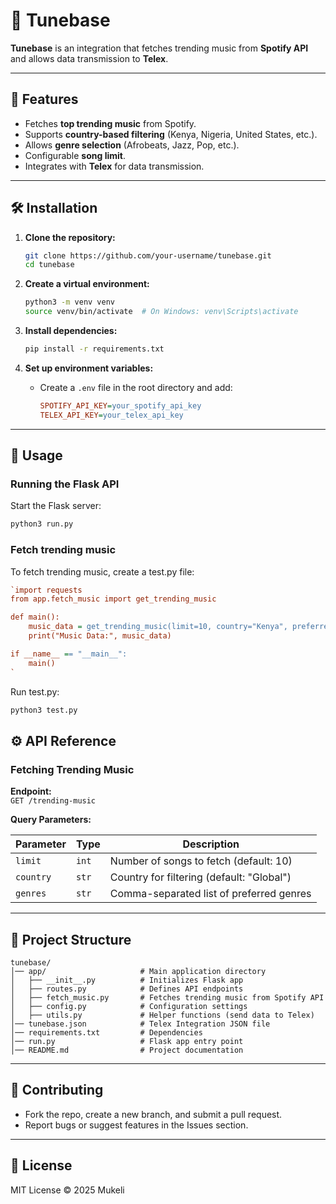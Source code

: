 # 🎵 Tunebase

**Tunebase** is an integration that fetches trending music from **Spotify API** and allows data transmission to **Telex**.

---

## 🚀 Features
- Fetches **top trending music** from Spotify.
- Supports **country-based filtering** (Kenya, Nigeria, United States, etc.).
- Allows **genre selection** (Afrobeats, Jazz, Pop, etc.).
- Configurable **song limit**.
- Integrates with **Telex** for data transmission.

---

## 🛠 Installation

1. **Clone the repository:**
   ```bash
   git clone https://github.com/your-username/tunebase.git
   cd tunebase
   ```

2. **Create a virtual environment:**
   ```bash
   python3 -m venv venv
   source venv/bin/activate  # On Windows: venv\Scripts\activate
   ```

3. **Install dependencies:**
   ```bash
   pip install -r requirements.txt
   ```

4. **Set up environment variables:**
   - Create a `.env` file in the root directory and add:
     ```ini
     SPOTIFY_API_KEY=your_spotify_api_key
     TELEX_API_KEY=your_telex_api_key
     ```

---

## 🎵 Usage

### Running the Flask API

Start the Flask server:
```bash
python3 run.py
```

### Fetch trending music

To fetch trending music, create a test.py file:
```ini
`import requests
from app.fetch_music import get_trending_music

def main():
    music_data = get_trending_music(limit=10, country="Kenya", preferred_genres=["jazz"])
    print("Music Data:", music_data)

if __name__ == "__main__":
    main()
`
```

Run test.py:
```bash
python3 test.py
```


## ⚙️ API Reference

### Fetching Trending Music

**Endpoint:**  
`GET /trending-music`

**Query Parameters:**

| Parameter   | Type   | Description |
|------------|--------|-------------|
| `limit`    | `int`  | Number of songs to fetch (default: 10) |
| `country`  | `str`  | Country for filtering (default: "Global") |
| `genres`   | `str`  | Comma-separated list of preferred genres |

---

## 📂 Project Structure

```
tunebase/
│── app/                     # Main application directory
│   ├── __init__.py          # Initializes Flask app
│   ├── routes.py            # Defines API endpoints
│   ├── fetch_music.py       # Fetches trending music from Spotify API
│   ├── config.py            # Configuration settings
│   ├── utils.py             # Helper functions (send data to Telex)
│── tunebase.json            # Telex Integration JSON file
│── requirements.txt         # Dependencies
│── run.py                   # Flask app entry point
│── README.md                # Project documentation
```

---

## 🤝 Contributing

- Fork the repo, create a new branch, and submit a pull request.
- Report bugs or suggest features in the Issues section.

---

## 📜 License

MIT License © 2025 Mukeli
